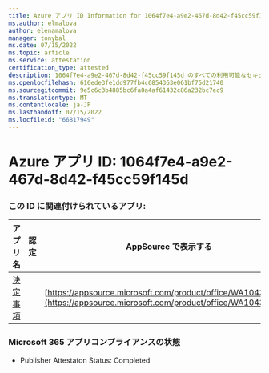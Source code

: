 ```yaml
---
title: Azure アプリ ID Information for 1064f7e4-a9e2-467d-8d42-f45cc59f145d
ms.author: elmalova
author: elenamalova
manager: tonybal
ms.date: 07/15/2022
ms.topic: article
ms.service: attestation
certification_type: attested
description: 1064f7e4-a9e2-467d-8d42-f45cc59f145d のすべての利用可能なセキュリティとコンプライアンス情報。
ms.openlocfilehash: 616ede3fe1dd977fb4c6854363e061bf75d21740
ms.sourcegitcommit: 9e5c6c3b4885bc6fa0a4af61432c86a232bc7ec9
ms.translationtype: MT
ms.contentlocale: ja-JP
ms.lasthandoff: 07/15/2022
ms.locfileid: "66817949"
---
```

# <a name="azure-app-id-1064f7e4-a9e2-467d-8d42-f45cc59f145d"></a>Azure アプリ ID: 1064f7e4-a9e2-467d-8d42-f45cc59f145d


### <a name="apps-associated-with-this-id"></a>この ID に関連付けられているアプリ:
| **アプリ名** | **認定** | **AppSource で表示する** |
|--------------|---------------|-----------------------|
| [決定事項](../forward/WA104381880.md) |  | [https://appsource.microsoft.com/product/office/WA104381880](https://appsource.microsoft.com/product/office/WA104381880) |

### <a name="microsoft-365-app-compliance-status"></a>Microsoft 365 アプリコンプライアンスの状態
- Publisher Attestaton Status: Completed
